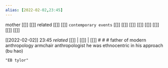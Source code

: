 ```yaml
---
alias: [2022-02-02,23:45]
---
```

 mother [[]] [[]]
 related [[]] [[]]
 `contemporary events` [[]] [[]] [[]] [[]] [[]] [[]] [[]] [[]]

[[2022-02-02]] 23:45 _related_ [[]] | [[]] | [[]] # # #
father of modern anthropology
armchair anthropologist
he was ethnocentric in his approach (bu hao)
```query
"EB tylor"
```
